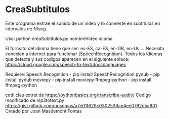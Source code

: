 # CreaSubtitulos
Este programa extrae el sonido de un video y lo convierte en subtitulos en intervalos de 10seg.

Uso:
    python creaSubtitulos.py nombreVideo idioma
    
El formato del idioma tiene que ser: es-ES, ca-ES, en-GB, en-Us....
Necesita conexion a internet para funcionar (SpeechRecognition). Todos los idiomas que detecta y sus codigos aparecen en el siguiente enlace:
https://cloud.google.com/speech-to-text/docs/languages

Requiere:
Speech Recognition  - pip install SpeechRecognition
pydub               - pip install pydub
moviepy             - pip install moviepy
ffmpeg-python       - pip install ffmpeg-python















codi clau extret de https://pythonbasics.org/transcribe-audio/
Codigo modificado de mp3totext.py  https://gist.github.com/nosemas/a7e01f629c0302539ae4ee0782e5a801
Creado por Joan Masdemont Fontas
